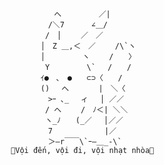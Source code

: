                  　  へ　　　　　／| 
                　　/＼7　　　 ∠＿/ 
                　 /　│　　 ／　／ 
                　│　Z ＿,＜　／　　 /\`ヽ 
                　│　　　　　ヽ　　 /　　〉 
                　 Y　　　　　\`　 /　　/ 
                　ｲ●　､　●　　⊂⊃〈　　/ 
                　()　 へ　　　　|　＼〈 
                　　>ｰ ､_　 ィ　 │ ／／ 
                　 / へ　　 /　ﾉ＜| ＼＼ 
                　 ヽ_ﾉ　　(_／　 │／／ 
                　　7　　　　　　　|／ 
                　　＞―r￣￣\`ｰ―＿_-\`
           🥱Vội đến, vội đi, vội nhạt nhòa🥱
